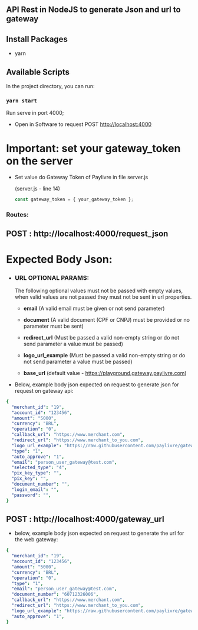 ## API Rest in NodeJS to generate Json and url to gateway

## Install Packages

- yarn

## Available Scripts

In the project directory, you can run:

### `yarn start`

Run serve in port 4000;

- Open in Software to request POST [http://localhost:4000](http://localhost:4000)

# Important: set your gateway_token on the server

- Set value do Gateway Token of Paylivre in file server.js

  (server.js - line 14)

  ```js
  const gateway_token = { your_gateway_token };
  ```

### Routes:

## POST : http://localhost:4000/request_json

# Expected Body Json:

- <h3>URL OPTIONAL PARAMS:</h3> 
  The following optional values must not be passed with empty values, when valid values are not passed they must not be sent in url properties.

  - <b>email</b> (A valid email must be given or not send parameter)

  - <b>document</b> (A valid document (CPF or CNPJ) must be provided or no parameter must be sent)

  - <b>redirect_url</b> (Must be passed a valid non-empty string or do not send parameter
    a value must be passed)

  - <b>logo_url_example</b> (Must be passed a valid non-empty string or do not send parameter
    a value must be passed)

  - <b>base_url</b> (default value - https://playground.gateway.paylivre.com)

- Below, example body json expected on request to generate json for request on gateway api:

```yaml
{
  "merchant_id": "19",
  "account_id": "123456",
  "amount": "5000",
  "currency": "BRL",
  "operation": "0",
  "callback_url": "https://www.merchant.com",
  "redirect_url": "https://www.merchant_to_you.com",
  "logo_url_example": "https://raw.githubusercontent.com/paylivre/gateway-example-react-js/531efa528867022859ee579fce7567038bf1c190/assets/logo_jackpot.svg",
  "type": "1",
  "auto_approve": "1",
  "email": "person_user_gateway@test.com",
  "selected_type": "4",
  "pix_key_type": "",
  "pix_key": "",
  "document_number": "",
  "login_email": "",
  "password": "",
}
```

## POST : http://localhost:4000/gateway_url

- below, example body json expected on request to generate the url for the web gateway:

```yaml
{
  "merchant_id": "19",
  "account_id": "123456",
  "amount": "5000",
  "currency": "BRL",
  "operation": "0",
  "type": "1",
  "email": "person_user_gateway@test.com",
  "document_number": "60712326006",
  "callback_url": "https://www.merchant.com",
  "redirect_url": "https://www.merchant_to_you.com",
  "logo_url_example": "https://raw.githubusercontent.com/paylivre/gateway-example-react-js/531efa528867022859ee579fce7567038bf1c190/assets/logo_jackpot.svg",
  "auto_approve": "1",
}
```
